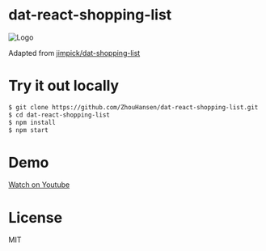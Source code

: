 # dat-react-shopping-list

![Logo](https://dat-shopping-list.glitch.me/img/dat-shopping-list-96.png)

Adapted from [jimpick/dat-shopping-list](https://github.com/jimpick/dat-shopping-list)

# Try it out locally

```bash
$ git clone https://github.com/ZhouHansen/dat-react-shopping-list.git
$ cd dat-react-shopping-list
$ npm install
$ npm start
```

# Demo

[Watch on Youtube](https://www.youtube.com/watch?v=e48GsHj-nVk)

# License

MIT
